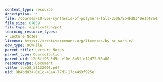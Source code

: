```yaml
---
content_type: resource
description: ''
file: /courses/10-569-synthesis-of-polymers-fall-2006/8b4bd8340e1c48a477d317c4499f925e_lec25_11132006.pdf
file_size: 87059
file_type: application/pdf
learning_resource_types:
- Lecture Notes
license: https://creativecommons.org/licenses/by-nc-sa/4.0/
ocw_type: OCWFile
parent_title: Lecture Notes
parent_type: CourseSection
parent_uid: b2e5ff96-5d5c-e10e-8b5f-e12d72e56a00
resourcetype: Document
title: lec25_11132006.pdf
uid: 8b4bd834-0e1c-48a4-77d3-17c4499f925e
---
```

